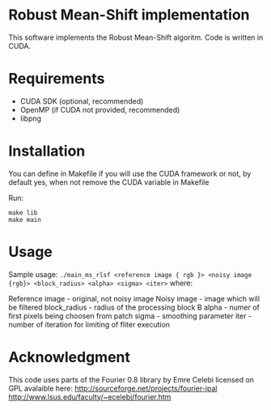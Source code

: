 # Robust Mean-Shift implementation

This software implements the Robust Mean-Shift algoritm. Code is written in CUDA.

# Requirements
- CUDA SDK (optional, recommended)
- OpenMP (if CUDA not provided, recommended)
- libpng

# Installation
You can define in Makefile if you will use the CUDA framework or not, by default yes, when not remove the CUDA variable in Makefile

Run:

```
make lib
make main
```

# Usage
Sample usage:
`./main_ms_rlsf <reference image { rgb }> <noisy image {rgb}> <block_radius> <alpha> <sigma> <iter>`
where:

Reference image - original, not noisy image
Noisy image - image which will be filtered
block_radius - radius of the processing block B
alpha - numer of first pixels being choosen from patch
sigma - smoothing parameter
iter - number of iteration for limiting of fliter execution

# Acknowledgment

This code uses parts of the Fourier 0.8 library by Emre Celebi licensed on GPL avalaible here:
http://sourceforge.net/projects/fourier-ipal
http://www.lsus.edu/faculty/~ecelebi/fourier.htm

